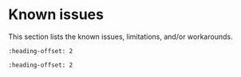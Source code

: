 # Known issues

This section lists the known issues, limitations, and/or workarounds.

```{include} /release/known_issues/osjtag_usb_function_failure.md
:heading-offset: 2
```
```{include} /release/known_issues/demos_not_support_sdm.md
:heading-offset: 2
```